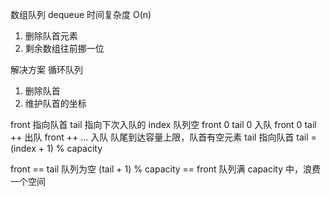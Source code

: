 数组队列 dequeue 时间复杂度 O(n)

1. 删除队首元素
2. 剩余数组往前挪一位

解决方案 循环队列

1. 删除队首
2. 维护队首的坐标

front 指向队首   tail 指向下次入队的 index
队列空 front 0  tail 0
入队   front 0  tail ++
出队   front ++ 
...
入队 队尾到达容量上限，队首有空元素  tail 指向队首  tail = (index + 1) % capacity

front == tail 队列为空
(tail + 1) % capacity == front 队列满
capacity 中，浪费一个空间
